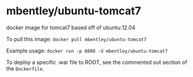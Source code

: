 mbentley/ubuntu-tomcat7
==================

docker image for tomcat7
based off of ubuntu:12.04

To pull this image:
`docker pull mbentley/ubuntu-tomcat7`

Example usage:
`docker run -p 8080 -d mbentley/ubuntu-tomcat7`

To deploy a specific .war file to ROOT, see the commented out section of the `Dockerfile`.
